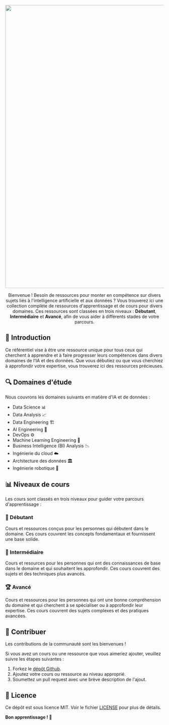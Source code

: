 <p align="center">
  <a href="https://isheero.com/">
  <img width="900" src="https://raw.githubusercontent.com/iSheero-AI/learning-resources/9bd89cd6eb66051203dea0d316744bff278167e5/Banner.png"></a>
</p>

<div align="center">
Bienvenue ! Besoin de ressources pour monter en compétence sur divers sujets liés à l'intelligence artificielle et aux données ? Vous trouverez ici une collection complète de ressources d'apprentissage et de cours pour divers domaines. Ces ressources sont classées en trois niveaux : <b>Débutant</b>, <b>Intermédiaire</b> et <b>Avancé</b>, afin de vous aider à différents stades de votre parcours.
</div>

## 📘 Introduction

Ce référentiel vise à être une ressource unique pour tous ceux qui cherchent à apprendre et à faire progresser leurs compétences dans divers domaines de l'IA et des données. Que vous débutiez ou que vous cherchiez à approfondir votre expertise, vous trouverez ici des ressources précieuses.

## 🔍 Domaines d'étude

Nous couvrons les domaines suivants en matière d'IA et de données :

- Data Science 📊
- Data Analysis 📈
- Data Engineering 🏗️
- AI Engineering 🧠
- DevOps ⚙️
- Machine Learning Engineering 🤖
- Business Intelligence (BI) Analysis 📉
- Ingénierie du cloud ☁️
- Architecture des données 🏛️
- Ingénierie robotique 🤖

## 📊 Niveaux de cours

Les cours sont classés en trois niveaux pour guider votre parcours d'apprentissage :

### 🔰 Débutant
Cours et ressources conçus pour les personnes qui débutent dans le domaine. Ces cours couvrent les concepts fondamentaux et fournissent une base solide.

### 🚀 Intermédiaire
Cours et resources pour les personnes qui ont des connaissances de base dans le domaine et qui souhaitent les approfondir. Ces cours couvrent des sujets et des techniques plus avancés.

### 🏆 Avancé
Cours et ressources pour les personnes qui ont une bonne compréhension du domaine et qui cherchent à se spécialiser ou à approfondir leur expertise. Ces cours couvrent des sujets complexes et des pratiques avancées.

## 🤝 Contribuer

Les contributions de la communauté sont les bienvenues !

Si vous avez un cours ou une ressource que vous aimeriez ajouter, veuillez suivre les étapes suivantes :
1. Forkez le [dépôt Github](https://github.com/iSheero-AI/learning-resources).
2. Ajoutez votre cours ou ressource au niveau approprié.
3. Soumettez un pull request avec une brève description de l'ajout.

## 📄 Licence

Ce dépôt est sous licence MIT. Voir le fichier [LICENSE](LICENSE.md) pour plus de détails.

**Bon apprentissage ! 🎉**

